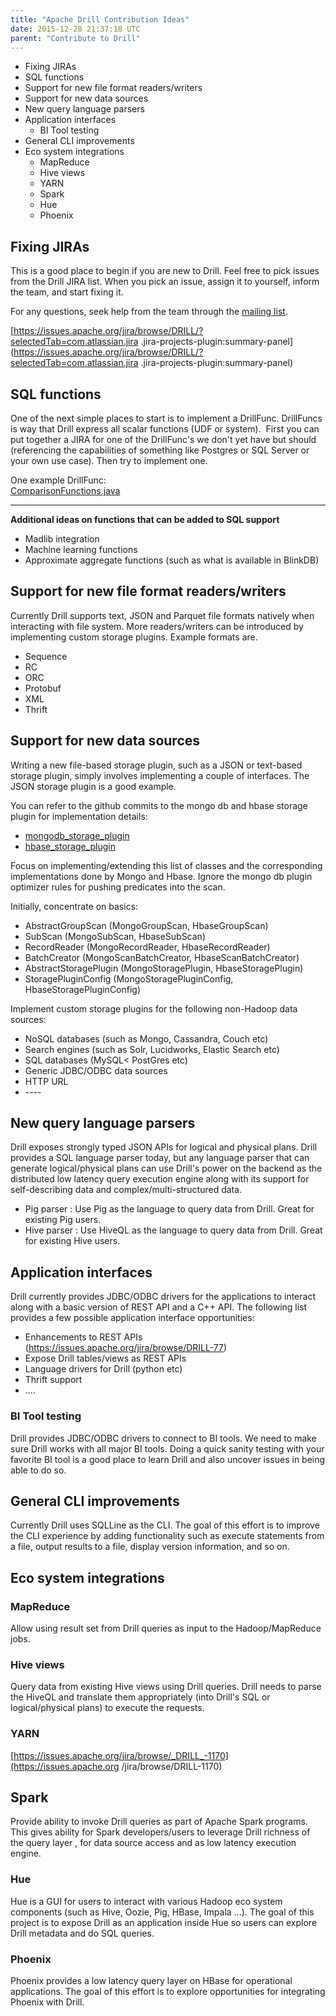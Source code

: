 ```yaml
---
title: "Apache Drill Contribution Ideas"
date: 2015-12-28 21:37:18 UTC
parent: "Contribute to Drill"
---
```

  * Fixing JIRAs
  * SQL functions 
  * Support for new file format readers/writers
  * Support for new data sources
  * New query language parsers
  * Application interfaces
    * BI Tool testing
  * General CLI improvements 
  * Eco system integrations
    * MapReduce
    * Hive views
    * YARN
    * Spark
    * Hue
    * Phoenix

## Fixing JIRAs

This is a good place to begin if you are new to Drill. Feel free to pick
issues from the Drill JIRA list. When you pick an issue, assign it to
yourself, inform the team, and start fixing it.

For any questions, seek help from the team through the [mailing list](http://drill.apache.org/community/#mailinglists).

[https://issues.apache.org/jira/browse/DRILL/?selectedTab=com.atlassian.jira
.jira-projects-plugin:summary-panel](https://issues.apache.org/jira/browse/DRILL/?selectedTab=com.atlassian.jira
.jira-projects-plugin:summary-panel)

## SQL functions

One of the next simple places to start is to implement a DrillFunc. DrillFuncs
is way that Drill express all scalar functions (UDF or system).  First you can
put together a JIRA for one of the DrillFunc's we don't yet have but should
(referencing the capabilities of something like Postgres or SQL Server or your
own use case). Then try to implement one.

One example DrillFunc:  
[ComparisonFunctions.java](https://github.com/apache/drill/blob/3f93454f014196a4da198ce012b605b70081fde0/exec/java-exec/src/main/codegen/templates/ComparisonFunctions.java)
** **

**Additional ideas on functions that can be added to SQL support**

  * Madlib integration
  * Machine learning functions
  * Approximate aggregate functions (such as what is available in BlinkDB)

## Support for new file format readers/writers

Currently Drill supports text, JSON and Parquet file formats natively when
interacting with file system. More readers/writers can be introduced by
implementing custom storage plugins. Example formats are.

  * Sequence
  * RC
  * ORC
  * Protobuf
  * XML
  * Thrift

## Support for new data sources

Writing a new file-based storage plugin, such as a JSON or text-based storage plugin, simply involves implementing a couple of interfaces. The JSON storage plugin is a good example. 

You can refer to the github commits to the mongo db and hbase storage plugin for implementation details: 

* [mongodb_storage_plugin](https://github.com/apache/drill/commit/2ca9c907bff639e08a561eac32e0acab3a0b3304)
* [hbase_storage_plugin](https://github.com/apache/drill/commit/3651182141b963e24ee48db0530ec3d3b8b6841a)

Focus on implementing/extending this list of classes and the corresponding implementations done by Mongo and Hbase. Ignore the mongo db plugin optimizer rules for pushing predicates into the scan.

Initially, concentrate on basics:

* AbstractGroupScan (MongoGroupScan, HbaseGroupScan)  
* SubScan (MongoSubScan, HbaseSubScan)  
* RecordReader (MongoRecordReader, HbaseRecordReader)  
* BatchCreator (MongoScanBatchCreator, HbaseScanBatchCreator)  
* AbstractStoragePlugin (MongoStoragePlugin, HbaseStoragePlugin)  
* StoragePluginConfig (MongoStoragePluginConfig, HbaseStoragePluginConfig)

Implement custom storage plugins for the following non-Hadoop data sources:

  * NoSQL databases (such as Mongo, Cassandra, Couch etc)
  * Search engines (such as Solr, Lucidworks, Elastic Search etc)
  * SQL databases (MySQL< PostGres etc)
  * Generic JDBC/ODBC data sources
  * HTTP URL
  * \----

## New query language parsers

Drill exposes strongly typed JSON APIs for logical and physical plans. Drill provides a
SQL language parser today, but any language parser that can generate
logical/physical plans can use Drill's power on the backend as the distributed
low latency query execution engine along with its support for self-describing
data and complex/multi-structured data.

  * Pig parser : Use Pig as the language to query data from Drill. Great for existing Pig users.
  * Hive parser : Use HiveQL as the language to query data from Drill. Great for existing Hive users.

## Application interfaces

Drill currently provides JDBC/ODBC drivers for the applications to interact
along with a basic version of REST API and a C++ API. The following list
provides a few possible application interface opportunities:

  * Enhancements to REST APIs (<https://issues.apache.org/jira/browse/DRILL-77>)
  * Expose Drill tables/views as REST APIs
  * Language drivers for Drill (python etc)
  * Thrift support
  * ....

### BI Tool testing

Drill provides JDBC/ODBC drivers to connect to BI tools. We need to make sure
Drill works with all major BI tools. Doing a quick sanity testing with your
favorite BI tool is a good place to learn Drill and also uncover issues in
being able to do so.

## General CLI improvements

Currently Drill uses SQLLine as the CLI. The goal of this effort is to improve
the CLI experience by adding functionality such as execute statements from a
file, output results to a file, display version information, and so on.

## Eco system integrations

### MapReduce

Allow using result set from Drill queries as input to the Hadoop/MapReduce
jobs.

### Hive views

Query data from existing Hive views using Drill queries. Drill needs to parse
the HiveQL and translate them appropriately (into Drill's SQL or
logical/physical plans) to execute the requests.

### YARN

[https://issues.apache.org/jira/browse/_DRILL_-1170](https://issues.apache.org
/jira/browse/DRILL-1170)

## Spark

Provide ability to invoke Drill queries as part of Apache Spark programs. This
gives ability for Spark developers/users to leverage Drill richness of the
query layer , for data source access and as low latency execution engine.

### Hue

Hue is a GUI for users to interact with various Hadoop eco system components
(such as Hive, Oozie, Pig, HBase, Impala ...). The goal of this project is to
expose Drill as an application inside Hue so users can explore Drill metadata
and do SQL queries.

### Phoenix

Phoenix provides a low latency query layer on HBase for operational
applications. The goal of this effort is to explore opportunities for
integrating Phoenix with Drill.

